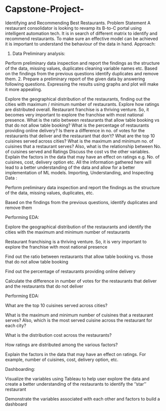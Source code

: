 # Capstone-Project-
Identifying and Recommending Best Restaurants.
Problem Statement
A restaurant consolidator is looking to revamp its B-to-C portal using intelligent automation tech. It is in search of different matrix to identify and recommend restaurants. To make sure an effective model can be achieved it is important to understand the behaviour of the data in hand.
Approach:
1. Data Preliminary analysis:

Perform preliminary data inspection and report the findings as the structure of the data, missing values, duplicates cleaning variable names etc.
Based on the findings from the previous questions identify duplicates and remove them.
2. Prepare a preliminary report of the given data by answering following questions.
Expressing the results using graphs and plot will make it more appealing.

Explore the geographical distribution of the restaurants, finding out the cities with maximum / minimum number of restaurants.
Explore how ratings are distributed overall.
Restaurant franchise is a thriving venture. So, it becomes very important to explore the franchise with most national presence.
What is the ratio between restaurants that allow table booking vs that do not allow table booking?
What is the percentage of restaurants providing online delivery?
Is there a difference in no. of votes for the restaurants that deliver and the restaurant that don’t?
What are the top 10 cuisines served across cities?
What is the maximum and minimum no. of cuisines that a restaurant serves? Also, what is the relationship between No. of cuisines served and Ratings
Discuss the cost vs the other variables.
Explain the factors in the data that may have an effect on ratings e.g. No. of cuisines, cost, delivery option etc.
All the information gathered here will lead to a better understanding of the data and allow for a better implementation of ML models.
Importing, Understanding, and Inspecting Data :

Perform preliminary data inspection and report the findings as the structure of the data, missing values, duplicates, etc.

Based on the findings from the previous questions, identify duplicates and remove them

Performing EDA:

Explore the geographical distribution of the restaurants and identify the cities with the maximum and minimum number of restaurants

Restaurant franchising is a thriving venture. So, it is very important to explore the franchise with most national presence

Find out the ratio between restaurants that allow table booking vs. those that do not allow table booking

Find out the percentage of restaurants providing online delivery

Calculate the difference in number of votes for the restaurants that deliver and the restaurants that do not deliver

Performing EDA:

What are the top 10 cuisines served across cities?

What is the maximum and minimum number of cuisines that a restaurant serves? Also, which is the most served cuisine across the restaurant for each city?

What is the distribution cost across the restaurants? 

How ratings are distributed among the various factors?

Explain the factors in the data that may have an effect on ratings. For example, number of cuisines, cost, delivery option, etc.

Dashboarding:

Visualize the variables using Tableau to help user explore the data and create a better understanding of the restaurants to identify the ‘’star’’ restaurant

Demonstrate  the variables associated with each other and factors to build a dashboard
